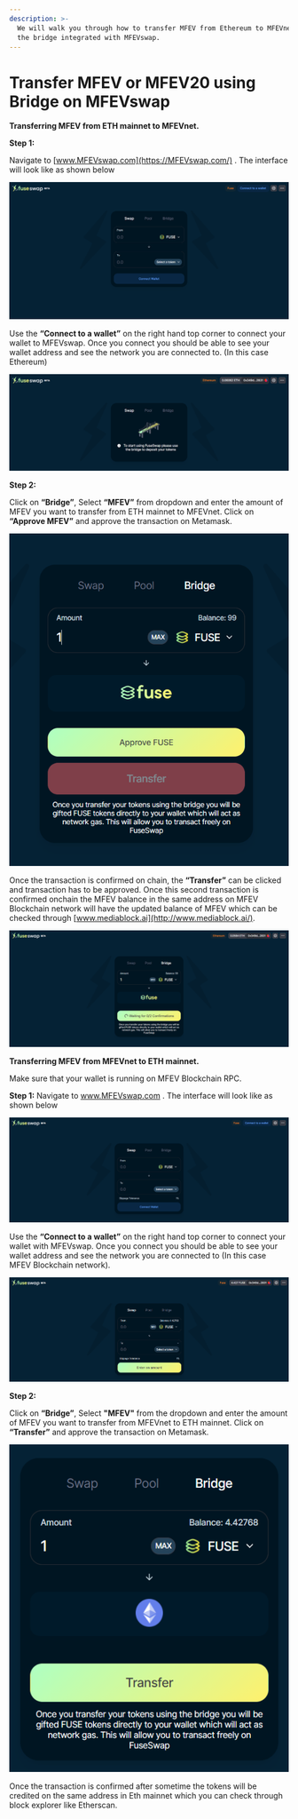 ```yaml
---
description: >-
  We will walk you through how to transfer MFEV from Ethereum to MFEVnet using
  the bridge integrated with MFEVswap.
---
```


# Transfer MFEV or MFEV20 using Bridge on MFEVswap

**Transferring MFEV from ETH mainnet to MFEVnet.**

**Step 1:**

Navigate to [www.MFEVswap.com](https://MFEVswap.com/) . The interface will look like as shown below

![](../../.gitbook/assets/0%20%286%29.png)

Use the **“Connect to a wallet”** on the right hand top corner to connect your wallet to MFEVswap. Once you connect you should be able to see your wallet address and see the network you are connected to. \(In this case Ethereum\)

![](../../.gitbook/assets/1%20%289%29.png)

**Step 2:**

Click on **“Bridge”**, Select **“MFEV”** from dropdown and enter the amount of MFEV you want to transfer from ETH mainnet to MFEVnet. Click on **“Approve MFEV”** and approve the transaction on Metamask.

![](../../.gitbook/assets/2%20%289%29.png)

Once the transaction is confirmed on chain, the **“Transfer”** can be clicked and transaction has to be approved. Once this second transaction is confirmed onchain the MFEV balance in the same address on MFEV Blockchain network will have the updated balance of MFEV which can be checked through [www.mediablock.ai](http://www.mediablock.ai/).

![](../../.gitbook/assets/3%20%288%29.png)

**Transferring MFEV from MFEVnet to ETH mainnet.**

Make sure that your wallet is running on MFEV Blockchain RPC.

**Step 1:** Navigate to www.MFEVswap.com . The interface will look like as shown below

![](../../.gitbook/assets/4%20%289%29.png)

Use the **“Connect to a wallet”** on the right hand top corner to connect your wallet with MFEVswap. Once you connect you should be able to see your wallet address and see the network you are connected to \(In this case MFEV Blockchain network\).

![](../../.gitbook/assets/5%20%286%29.png)

**Step 2:**

Click on **“Bridge”**, Select **"MFEV"** from the dropdown and enter the amount of MFEV you want to transfer from MFEVnet to ETH mainnet. Click on **“Transfer”** and approve the transaction on Metamask.

![](../../.gitbook/assets/6%20%287%29.png)

Once the transaction is confirmed after sometime the tokens will be credited on the same address in Eth mainnet which you can check through block explorer like Etherscan.
